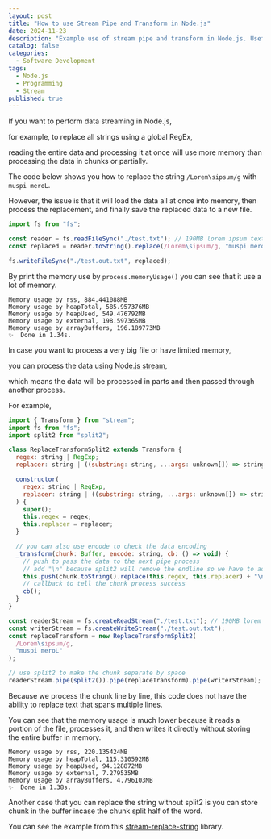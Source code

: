```yaml
---
layout: post
title: "How to use Stream Pipe and Transform in Node.js"
date: 2024-11-23
description: "Example use of stream pipe and transform in Node.js. Useful for processing large data and passing it through another process."
catalog: false
categories:
  - Software Development
tags:
  - Node.js
  - Programming
  - Stream
published: true
---
```


If you want to perform data streaming in Node.js,

for example, to replace all strings using a global RegEx,

reading the entire data and processing it at once will use more memory than processing the data in chunks or partially.

The code below shows you how to replace the string `/Lorem\sipsum/g` with `muspi meroL`.

However, the issue is that it will load the data all at once into memory, then process the replacement, and finally save the replaced data to a new file.

```js
import fs from "fs";

const reader = fs.readFileSync("./test.txt"); // 190MB lorem ipsum text
const replaced = reader.toString().replace(/Lorem\sipsum/g, "muspi meroL");

fs.writeFileSync("./test.out.txt", replaced);
```

By print the memory use by `process.memoryUsage()` you can see that it use a lot of memory.

```text
Memory usage by rss, 884.441088MB
Memory usage by heapTotal, 585.957376MB
Memory usage by heapUsed, 549.476792MB
Memory usage by external, 198.597365MB
Memory usage by arrayBuffers, 196.189773MB
✨  Done in 1.34s.
```

In case you want to process a very big file or have limited memory,

you can process the data using [Node.js stream](https://nodejs.org/api/stream.html),

which means the data will be processed in parts and then passed through another process.

For example,

```js
import { Transform } from "stream";
import fs from "fs";
import split2 from "split2";

class ReplaceTransformSplit2 extends Transform {
  regex: string | RegExp;
  replacer: string | ((substring: string, ...args: unknown[]) => string);

  constructor(
    regex: string | RegExp,
    replacer: string | ((substring: string, ...args: unknown[]) => string)
  ) {
    super();
    this.regex = regex;
    this.replacer = replacer;
  }

  // you can also use encode to check the data encoding
  _transform(chunk: Buffer, encode: string, cb: () => void) {
    // push to pass the data to the next pipe process
    // add "\n" because split2 will remove the endline so we have to add it
    this.push(chunk.toString().replace(this.regex, this.replacer) + "\n");
    // callback to tell the chunk process success
    cb();
  }
}

const readerStream = fs.createReadStream("./test.txt"); // 190MB lorem ipsum text
const writerStream = fs.createWriteStream("./test.out.txt");
const replaceTransform = new ReplaceTransformSplit2(
  /Lorem\sipsum/g,
  "muspi meroL"
);

// use split2 to make the chunk separate by space
readerStream.pipe(split2()).pipe(replaceTransform).pipe(writerStream);
```

Because we process the chunk line by line, this code does not have the ability to replace text that spans multiple lines.

You can see that the memory usage is much lower because it reads a portion of the file, processes it, and then writes it directly without storing the entire buffer in memory.

```text
Memory usage by rss, 220.135424MB
Memory usage by heapTotal, 115.310592MB
Memory usage by heapUsed, 94.128872MB
Memory usage by external, 7.279535MB
Memory usage by arrayBuffers, 4.796103MB
✨  Done in 1.38s.
```

Another case that you can replace the string without split2 is you can store chunk in the buffer incase the chunk split half of the word.

You can see the example from this [stream-replace-string](https://github.com/ChocolateLoverRaj/stream-replace-string/blob/master/index.js) library.
